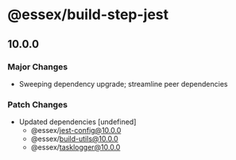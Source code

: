 # @essex/build-step-jest

## 10.0.0

### Major Changes

- Sweeping dependency upgrade; streamline peer dependencies

### Patch Changes

- Updated dependencies [undefined]
  - @essex/jest-config@10.0.0
  - @essex/build-utils@10.0.0
  - @essex/tasklogger@10.0.0
